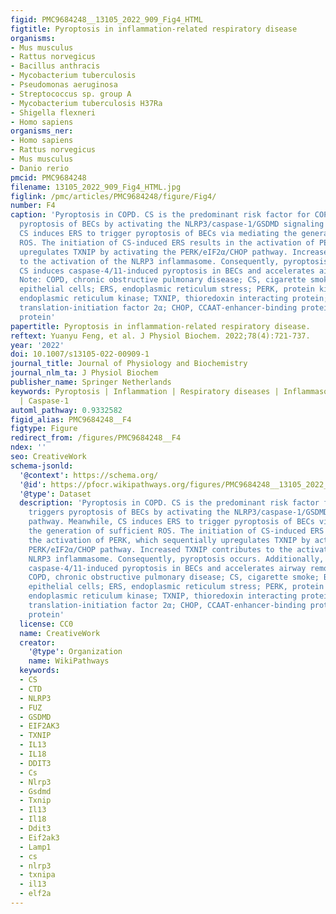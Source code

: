 ```yaml
---
figid: PMC9684248__13105_2022_909_Fig4_HTML
figtitle: Pyroptosis in inflammation-related respiratory disease
organisms:
- Mus musculus
- Rattus norvegicus
- Bacillus anthracis
- Mycobacterium tuberculosis
- Pseudomonas aeruginosa
- Streptococcus sp. group A
- Mycobacterium tuberculosis H37Ra
- Shigella flexneri
- Homo sapiens
organisms_ner:
- Homo sapiens
- Rattus norvegicus
- Mus musculus
- Danio rerio
pmcid: PMC9684248
filename: 13105_2022_909_Fig4_HTML.jpg
figlink: /pmc/articles/PMC9684248/figure/Fig4/
number: F4
caption: 'Pyroptosis in COPD. CS is the predominant risk factor for COPD. CS triggers
  pyroptosis of BECs by activating the NLRP3/caspase-1/GSDMD signaling pathway. Meanwhile,
  CS induces ERS to trigger pyroptosis of BECs via mediating the generation of sufficient
  ROS. The initiation of CS-induced ERS results in the activation of PERK, which sequentially
  upregulates TXNIP by activating the PERK/eIF2α/CHOP pathway. Increased TXNIP contributes
  to the activation of the NLRP3 inflammasome. Consequently, pyroptosis occurs. Additionally,
  CS induces caspase-4/11-induced pyroptosis in BECs and accelerates airway remodeling.
  Note: COPD, chronic obstructive pulmonary disease; CS, cigarette smoke; BECs, bronchial
  epithelial cells; ERS, endoplasmic reticulum stress; PERK, protein kinase R-like
  endoplasmic reticulum kinase; TXNIP, thioredoxin interacting protein; eIF2α, eukaryotic
  translation-initiation factor 2α; CHOP, CCAAT-enhancer-binding protein homologous
  protein'
papertitle: Pyroptosis in inflammation-related respiratory disease.
reftext: Yuanyu Feng, et al. J Physiol Biochem. 2022;78(4):721-737.
year: '2022'
doi: 10.1007/s13105-022-00909-1
journal_title: Journal of Physiology and Biochemistry
journal_nlm_ta: J Physiol Biochem
publisher_name: Springer Netherlands
keywords: Pyroptosis | Inflammation | Respiratory diseases | Inflammasomes | Gasdermin
  | Caspase-1
automl_pathway: 0.9332582
figid_alias: PMC9684248__F4
figtype: Figure
redirect_from: /figures/PMC9684248__F4
ndex: ''
seo: CreativeWork
schema-jsonld:
  '@context': https://schema.org/
  '@id': https://pfocr.wikipathways.org/figures/PMC9684248__13105_2022_909_Fig4_HTML.html
  '@type': Dataset
  description: 'Pyroptosis in COPD. CS is the predominant risk factor for COPD. CS
    triggers pyroptosis of BECs by activating the NLRP3/caspase-1/GSDMD signaling
    pathway. Meanwhile, CS induces ERS to trigger pyroptosis of BECs via mediating
    the generation of sufficient ROS. The initiation of CS-induced ERS results in
    the activation of PERK, which sequentially upregulates TXNIP by activating the
    PERK/eIF2α/CHOP pathway. Increased TXNIP contributes to the activation of the
    NLRP3 inflammasome. Consequently, pyroptosis occurs. Additionally, CS induces
    caspase-4/11-induced pyroptosis in BECs and accelerates airway remodeling. Note:
    COPD, chronic obstructive pulmonary disease; CS, cigarette smoke; BECs, bronchial
    epithelial cells; ERS, endoplasmic reticulum stress; PERK, protein kinase R-like
    endoplasmic reticulum kinase; TXNIP, thioredoxin interacting protein; eIF2α, eukaryotic
    translation-initiation factor 2α; CHOP, CCAAT-enhancer-binding protein homologous
    protein'
  license: CC0
  name: CreativeWork
  creator:
    '@type': Organization
    name: WikiPathways
  keywords:
  - CS
  - CTD
  - NLRP3
  - FUZ
  - GSDMD
  - EIF2AK3
  - TXNIP
  - IL13
  - IL18
  - DDIT3
  - Cs
  - Nlrp3
  - Gsdmd
  - Txnip
  - Il13
  - Il18
  - Ddit3
  - Eif2ak3
  - Lamp1
  - cs
  - nlrp3
  - txnipa
  - il13
  - elf2a
---
```

